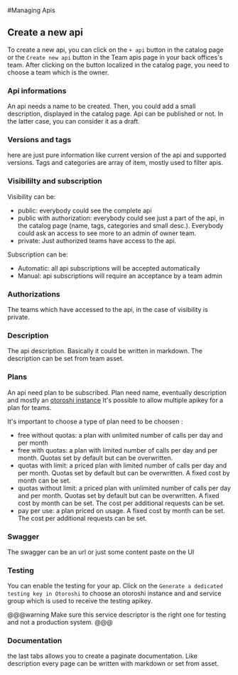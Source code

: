 #Managing Apis

## Create a new api
To create a new api, you can click on the `+ api` button in the catalog page or the `Create new api` button in the Team apis page in your back offices's team.
After clicking on the button localized in the catalog page, you need to choose a team which is the owner.

### Api informations
An api needs a name to be created.
Then, you could add a small description, displayed in the catalog page.
Api can be published or not. In the latter case, you can consider it as a draft.

### Versions and tags
here are just pure information like current version of the api and supported versions.
Tags and categories are array of item, mostly used to filter apis.

### Visibililty and subscription
Visibility can be:

* public: everybody could see the complete api
* public with authorization: everybody could see just a part of the api, in the catalog page (name, tags, categories and small desc.). Everybody could ask an access to see more to an admin of owner team.
* private: Just authorized teams have access to the api.

Subscription can be: 

* Automatic: all api subscriptions will be accepted automatically
* Manual: api subscriptions will require an acceptance by a team admin


### Authorizations
The teams which have accessed to the api, in the case of visibility is private.

### Description
The api description.
Basically it could be written in markdown.
The description can be set from team asset.

### Plans
An api need plan to be subscribed.
Plan need name, eventually description and mostly an [otoroshi instance](../tenantusage/1-otoroshi.md)
It's possible to allow multiple apikey for a plan for teams.

It's important to choose a type of plan need to be choosen :

* free without quotas: a plan with unlimited number of calls per day and per month
* free with quotas: a plan with limited number of calls per day and per month. Quotas set by default but can be overwritten.
* quotas with limit: a priced plan with limited number of calls per day and per month. Quotas set by default but can be overwritten. A fixed cost by month can be set. 
* quotas without limit: a priced plan with unlimited number of calls per day and per month. Quotas set by default but can be overwritten. A fixed cost by month can be set. The cost per additional requests can be set.
* pay per use: a plan priced on usage. A fixed cost by month can be set. The cost per additional requests can be set.

### Swagger
The swagger can be an url or just some content paste on the UI

### Testing
You can enable the testing for your ap.
Click on the `Generate a dedicated testing key in Otoroshi` to choose an otoroshi instance and and service group which is used to receive the testing apikey.

@@@warning
Make sure this service descriptor is the right one for testing and not a production system.
@@@

### Documentation
the last tabs allows you to create a paginate documentation. Like description every page can be written with markdown or set from asset.